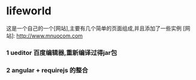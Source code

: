 # lifeworld
这是一个自己的一个[网站],主要有几个简单的页面组成,并且添加了一些实例
[网站]: http://www.mnuocom.com
### 1 ueditor 百度编辑器,重新编译过得jar包

### 2 angular + requirejs 的整合
